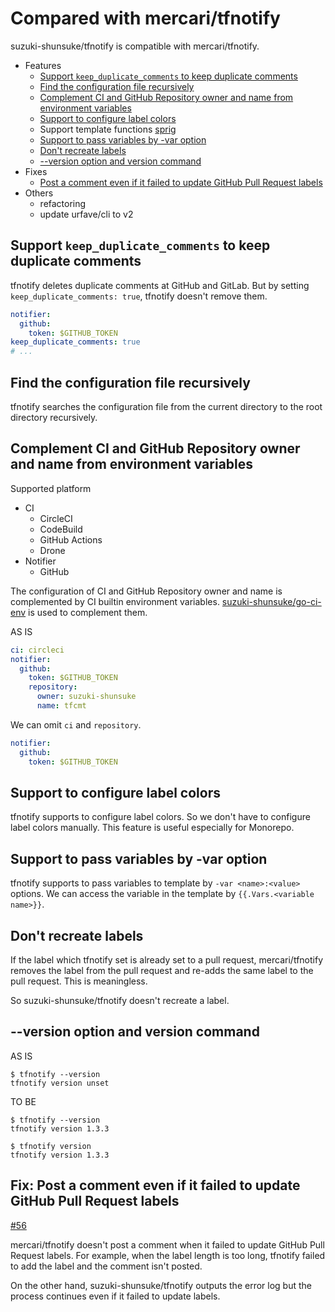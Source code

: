 # Compared with mercari/tfnotify

suzuki-shunsuke/tfnotify is compatible with mercari/tfnotify.

* Features
  * [Support `keep_duplicate_comments` to keep duplicate comments](#support-keep_duplicate_comments-to-keep-duplicate-comments)
  * [Find the configuration file recursively](#find-the-configuration-file-recursively)
  * [Complement CI and GitHub Repository owner and name from environment variables](#complement-ci-and-github-repository-owner-and-name-from-environment-variables)
  * [Support to configure label colors](#support-to-configure-label-colors)
  * Support template functions [sprig](http://masterminds.github.io/sprig/)
  * [Support to pass variables by -var option](#support-to-pass-variables-by--var-option)
  * [Don't recreate labels](#dont-recreate-labels)
  * [--version option and version command](#--version-option-and-version-command)
* Fixes
  * [Post a comment even if it failed to update GitHub Pull Request labels](#fix-post-a-comment-even-if-it-failed-to-update-github-pull-request-labels)
* Others
  * refactoring
  * update urfave/cli to v2

## Support `keep_duplicate_comments` to keep duplicate comments

tfnotify deletes duplicate comments at GitHub and GitLab.
But by setting `keep_duplicate_comments: true`, tfnotify doesn't remove them.

```yaml
notifier:
  github:
    token: $GITHUB_TOKEN
keep_duplicate_comments: true
# ...
```

## Find the configuration file recursively

tfnotify searches the configuration file from the current directory to the root directory recursively.

## Complement CI and GitHub Repository owner and name from environment variables

Supported platform

* CI
  * CircleCI
  * CodeBuild
  * GitHub Actions
  * Drone
* Notifier
  * GitHub

The configuration of CI and GitHub Repository owner and name is complemented by CI builtin environment variables.
[suzuki-shunsuke/go-ci-env](https://github.com/suzuki-shunsuke/go-ci-env) is used to complement them.

AS IS

```yaml
ci: circleci
notifier:
  github:
    token: $GITHUB_TOKEN
    repository:
      owner: suzuki-shunsuke
      name: tfcmt
```

We can omit `ci` and `repository`.

```yaml
notifier:
  github:
    token: $GITHUB_TOKEN
```

## Support to configure label colors

tfnotify supports to configure label colors.
So we don't have to configure label colors manually.
This feature is useful especially for Monorepo.

## Support to pass variables by -var option

tfnotify supports to pass variables to template by `-var <name>:<value>` options.
We can access the variable in the template by `{{.Vars.<variable name>}}`.

## Don't recreate labels

If the label which tfnotify set is already set to a pull request, mercari/tfnotify removes the label from the pull request and re-adds the same label to the pull request.
This is meaningless.

So suzuki-shunsuke/tfnotify doesn't recreate a label.

## --version option and version command

AS IS

```
$ tfnotify --version
tfnotify version unset
```

TO BE

```
$ tfnotify --version
tfnotify version 1.3.3

$ tfnotify version
tfnotify version 1.3.3
```

## Fix: Post a comment even if it failed to update GitHub Pull Request labels

[#56](https://github.com/suzuki-shunsuke/tfnotify/pull/56)

mercari/tfnotify doesn't post a comment when it failed to update GitHub Pull Request labels.
For example, when the label length is too long, tfnotify failed to add the label and the comment isn't posted.

On the other hand, suzuki-shunsuke/tfnotify outputs the error log but the process continues even if it failed to update labels.
